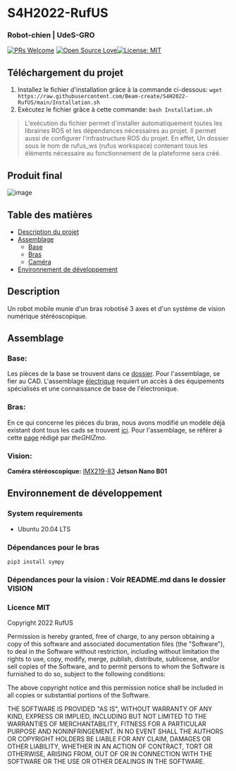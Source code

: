 # S4H2022-RufUS

### Robot-chien | UdeS-GRO
[![PRs Welcome](https://img.shields.io/badge/PRs-welcome-brightgreen.svg?style=flat-square)](http://makeapullrequest.com) [![Open Source Love](https://badges.frapsoft.com/os/v1/open-source.svg?v=103)](https://github.com/ellerbrock/open-source-badges/)[![License: MIT](https://img.shields.io/badge/License-MIT-yellow.svg)](https://opensource.org/licenses/MIT)

## Téléchargement du projet
1. Installez le fichier d'installation grâce à la commande ci-dessous:
 `wget https://raw.githubusercontent.com/Beam-create/S4H2022-RufUS/main/Installation.sh`
2. Exécutez le fichier grâce à cette commande:
 `bash Installation.sh`

> L'exécution du fichier permet d'installer automatiquement toutes les librairies ROS et les dépendances nécessaires au projet. Il permet aussi de configurer l'infrastructure ROS du projet. En effet, Un dossier sous le nom de rufus_ws (rufus workspace) contenant tous les éléments nécessaire au fonctionnement de la plateforme sera créé.


## Produit final
![image](https://user-images.githubusercontent.com/72213923/155257730-0c8ef9f5-0139-4f08-8084-f2a888d273e7.png)

## Table des matières
* [Description du projet](#Description)
* [Assemblage](#Assemblage)
	* [Base](https://github.com/Beam-create/S4H2022-RufUS/blob/main/README.md#base)
	* [Bras](https://github.com/Beam-create/S4H2022-RufUS/blob/main/README.md#bras)
	* [Caméra](https://github.com/Beam-create/S4H2022-RufUS/blob/main/README.md#vision)
* [Environnement de développement](#Environnement-de-développement)


## Description
Un robot mobile munie d'un bras robotisé 3 axes et d'un système de vision numérique stéréoscopique. 

## Assemblage
### Base:
Les pièces de la base se trouvent dans ce [dossier](https://drive.google.com/drive/folders/1wTbaxu6NTdUD7D1Q0fb7H7a6KUzrX4lB?usp=sharing). Pour l'assemblage,  se fier au CAD. L'assemblage [électrique](https://github.com/Beam-create/S4H2022-RufUS/wiki/Base-mobile#assemblage-électrique) requiert un accès à des équipements spécialisés et une connaissance de base de l'électronique. 
### Bras:
En ce qui concerne les pièces du bras, nous avons modifié un modèle déjà existant dont tous les cads se trouvent [ici](https://drive.google.com/drive/folders/1wTbaxu6NTdUD7D1Q0fb7H7a6KUzrX4lB?usp=sharing). Pour l'assemblage,  se référer à cette [page](https://www.instructables.com/EEZYbotARM-Mk2-3D-Printed-Robot/) rédigé par *theGHIZmo*.

### Vision:
**Caméra stéréoscopique:**   [IMX219-83](https://www.waveshare.com/wiki/IMX219-83_Stereo_Camera)
**Jetson Nano B01**

## Environnement de développement

### System requirements
- Ubuntu 20.04 LTS

### Dépendances pour le bras
 `pip3 install sympy`

### Dépendances pour la vision : Voir README.md dans le dossier VISION

### Licence MIT
Copyright 2022 RufUS

Permission is hereby granted, free of charge, to any person obtaining a copy of this software and associated documentation files (the "Software"), to deal in the Software without restriction, including without limitation the rights to use, copy, modify, merge, publish, distribute, sublicense, and/or sell copies of the Software, and to permit persons to whom the Software is furnished to do so, subject to the following conditions:

The above copyright notice and this permission notice shall be included in all copies or substantial portions of the Software.

THE SOFTWARE IS PROVIDED "AS IS", WITHOUT WARRANTY OF ANY KIND, EXPRESS OR IMPLIED, INCLUDING BUT NOT LIMITED TO THE WARRANTIES OF MERCHANTABILITY, FITNESS FOR A PARTICULAR PURPOSE AND NONINFRINGEMENT. IN NO EVENT SHALL THE AUTHORS OR COPYRIGHT HOLDERS BE LIABLE FOR ANY CLAIM, DAMAGES OR OTHER LIABILITY, WHETHER IN AN ACTION OF CONTRACT, TORT OR OTHERWISE, ARISING FROM, OUT OF OR IN CONNECTION WITH THE SOFTWARE OR THE USE OR OTHER DEALINGS IN THE SOFTWARE.
